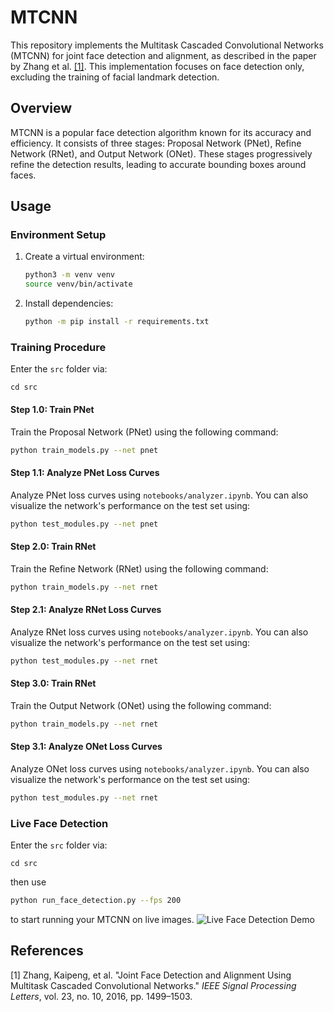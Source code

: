 # MTCNN

This repository implements the Multitask Cascaded Convolutional Networks (MTCNN) for joint face detection and alignment, as described in the paper by Zhang et al. [\[1\]](http://dx.doi.org/10.1109/LSP.2016.2603342). This implementation focuses on face detection only, excluding the training of facial landmark detection.

## Overview

MTCNN is a popular face detection algorithm known for its accuracy and efficiency. It consists of three stages: Proposal Network (PNet), Refine Network (RNet), and Output Network (ONet). These stages progressively refine the detection results, leading to accurate bounding boxes around faces.

## Usage

### Environment Setup

1. Create a virtual environment:
   ```bash
   python3 -m venv venv
   source venv/bin/activate
   ```

2. Install dependencies:
   ```bash
   python -m pip install -r requirements.txt
   ```

### Training Procedure
Enter the `src` folder via:
```
cd src
```
#### Step 1.0: Train PNet

Train the Proposal Network (PNet) using the following command:
```bash
python train_models.py --net pnet
```

#### Step 1.1: Analyze PNet Loss Curves

Analyze PNet loss curves using `notebooks/analyzer.ipynb`. You can also visualize the network's performance on the test set using:
```bash
python test_modules.py --net pnet
```

#### Step 2.0: Train RNet

Train the Refine Network (RNet) using the following command:
```bash
python train_models.py --net rnet
```

#### Step 2.1: Analyze RNet Loss Curves

Analyze RNet loss curves using `notebooks/analyzer.ipynb`. You can also visualize the network's performance on the test set using:
```bash
python test_modules.py --net rnet
```

#### Step 3.0: Train RNet

Train the Output Network (ONet) using the following command:
```bash
python train_models.py --net rnet
```

#### Step 3.1: Analyze ONet Loss Curves

Analyze ONet loss curves using `notebooks/analyzer.ipynb`. You can also visualize the network's performance on the test set using:
```bash
python test_modules.py --net rnet
```

### Live Face Detection
Enter the `src` folder via:
```
cd src
```
then use
```bash
python run_face_detection.py --fps 200
```
to start running your MTCNN on live images.
![Live Face Detection Demo](https://youtu.be/5FbdGX8gehg)


## References

\[1\] Zhang, Kaipeng, et al. "Joint Face Detection and Alignment Using Multitask Cascaded Convolutional Networks." *IEEE Signal Processing Letters*, vol. 23, no. 10, 2016, pp. 1499–1503.
